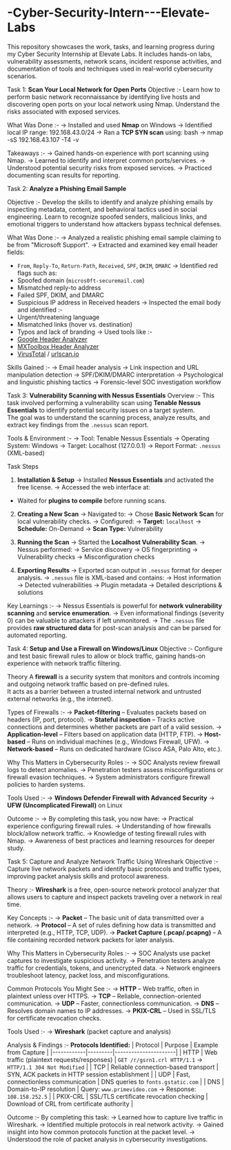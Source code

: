 # -Cyber-Security-Intern---Elevate-Labs
This repository showcases the work, tasks, and learning progress during my Cyber Security Internship at Elevate Labs. It includes hands-on labs, vulnerability assessments, network scans, incident response activities, and documentation of tools and techniques used in real-world cybersecurity scenarios.

Task 1: **Scan Your Local Network for Open Ports**
Objective :-
Learn how to perform basic network reconnaissance by identifying live hosts and discovering open ports on your local network using Nmap. Understand the risks associated with exposed services.

What Was Done :-
-> Installed and used **Nmap** on Windows
-> Identified local IP range: 192.168.43.0/24
-> Ran a **TCP SYN scan** using:
  bash
  -> nmap -sS 192.168.43.107 -T4 -v
  
Takeaways :-
-> Gained hands-on experience with port scanning using Nmap.
-> Learned to identify and interpret common ports/services.
-> Understood potential security risks from exposed services.
-> Practiced documenting scan results for reporting.


Task 2: **Analyze a Phishing Email Sample**

Objective :-
Develop the skills to identify and analyze phishing emails by inspecting metadata, content, and behavioral tactics used in social engineering. Learn to recognize spoofed senders, malicious links, and emotional triggers to understand how attackers bypass technical defenses.

What Was Done :-
-> Analyzed a realistic phishing email sample claiming to be from "Microsoft Support".
-> Extracted and examined key email header fields:
  - `From`, `Reply-To`, `Return-Path`, `Received`, `SPF`, `DKIM`, `DMARC`
-> Identified red flags such as:
  - Spoofed domain (`micros0ft-securemail.com`)
  - Mismatched reply-to address
  - Failed SPF, DKIM, and DMARC
  - Suspicious IP address in Received headers
-> Inspected the email body and identified :-
  - Urgent/threatening language
  - Mismatched links (hover vs. destination)
  - Typos and lack of branding
-> Used tools like :-
  - [Google Header Analyzer](https://toolbox.googleapps.com/apps/messageheader/)
  - [MXToolbox Header Analyzer](https://mxtoolbox.com/EmailHeaders.aspx)
  - [VirusTotal](https://virustotal.com) / [urlscan.io](https://urlscan.io)

Skills Gained :-
-> Email header analysis
-> Link inspection and URL manipulation detection
-> SPF/DKIM/DMARC interpretation
-> Psychological and linguistic phishing tactics
-> Forensic-level SOC investigation workflow

Task 3: **Vulnerability Scanning with Nessus Essentials**
Overview :-
This task involved performing a vulnerability scan using **Tenable Nessus Essentials** to identify potential security issues on a target system.  
The goal was to understand the scanning process, analyze results, and extract key findings from the `.nessus` scan report.

Tools & Environment :-
-> Tool: Tenable Nessus Essentials
-> Operating System: Windows
-> Target: Localhost (127.0.0.1)
-> Report Format: `.nessus` (XML-based)

Task Steps
1. **Installation & Setup**
-> Installed **Nessus Essentials** and activated the free license.
-> Accessed the web interface at:
- Waited for **plugins to compile** before running scans.

2. **Creating a New Scan**
-> Navigated to:
-> Chose **Basic Network Scan** for local vulnerability checks.
-> Configured:
-> **Target:** `localhost`
-> **Schedule:** On-Demand
-> **Scan Type:** Vulnerability

3. **Running the Scan**
-> Started the **Localhost Vulnerability Scan**.
-> Nessus performed:
-> Service discovery
-> OS fingerprinting
-> Vulnerability checks
-> Misconfiguration checks

4. **Exporting Results**
-> Exported scan output in `.nessus` format for deeper analysis.
-> `.nessus` file is XML-based and contains:
-> Host information
-> Detected vulnerabilities
-> Plugin metadata
-> Detailed descriptions & solutions

Key Learnings :-
-> Nessus Essentials is powerful for **network vulnerability scanning** and **service enumeration**.
-> Even informational findings (severity 0) can be valuable to attackers if left unmonitored.
-> The `.nessus` file provides **raw structured data** for post-scan analysis and can be parsed for automated reporting.

Task 4: **Setup and Use a Firewall on Windows/Linux**
Objective :-
Configure and test basic firewall rules to allow or block traffic, gaining hands-on experience with network traffic filtering.

Theory
A **firewall** is a security system that monitors and controls incoming and outgoing network traffic based on pre-defined rules.  
It acts as a barrier between a trusted internal network and untrusted external networks (e.g., the internet).

Types of Firewalls :-
-> **Packet-filtering** – Evaluates packets based on headers (IP, port, protocol).
-> **Stateful inspection** – Tracks active connections and determines whether packets are part of a valid session.
-> **Application-level** – Filters based on application data (HTTP, FTP).
-> **Host-based** – Runs on individual machines (e.g., Windows Firewall, UFW).
-> **Network-based** – Runs on dedicated hardware (Cisco ASA, Palo Alto, etc.).

Why This Matters in Cybersecurity Roles :-
-> SOC Analysts review firewall logs to detect anomalies.
-> Penetration testers assess misconfigurations or firewall evasion techniques.
-> System administrators configure firewall policies to harden systems.

Tools Used :-
-> **Windows Defender Firewall with Advanced Security**
-> **UFW (Uncomplicated Firewall)** on Linux

Outcome :-
-> By completing this task, you now have:
-> Practical experience configuring firewall rules.
-> Understanding of how firewalls block/allow network traffic.
-> Knowledge of testing firewall rules with Nmap.
-> Awareness of best practices and learning resources for deeper study.


Task 5: Capture and Analyze Network Traffic Using Wireshark
Objective :-
Capture live network packets and identify basic protocols and traffic types, improving packet analysis skills and protocol awareness.

Theory :-
**Wireshark** is a free, open-source network protocol analyzer that allows users to capture and inspect packets traveling over a network in real time.

Key Concepts :-
-> **Packet** – The basic unit of data transmitted over a network.
-> **Protocol** – A set of rules defining how data is transmitted and interpreted (e.g., HTTP, TCP, UDP).
-> **Packet Capture (.pcap/.pcapng)** – A file containing recorded network packets for later analysis.

Why This Matters in Cybersecurity Roles :-
-> SOC Analysts use packet captures to investigate suspicious activity.
-> Penetration testers analyze traffic for credentials, tokens, and unencrypted data.
-> Network engineers troubleshoot latency, packet loss, and misconfigurations.

Common Protocols You Might See :-
-> **HTTP** – Web traffic, often in plaintext unless over HTTPS.
-> **TCP** – Reliable, connection-oriented communication.
-> **UDP** – Faster, connectionless communication.
-> **DNS** – Resolves domain names to IP addresses.
-> **PKIX-CRL** – Used in SSL/TLS for certificate revocation checks.

Tools Used :-
-> **Wireshark** (packet capture and analysis)

Analysis & Findings :-
**Protocols Identified:**
| Protocol   | Purpose | Example from Capture |
|------------|---------|----------------------|
| HTTP       | Web traffic (plaintext requests/responses) | `GET /r/gsrn1.crl HTTP/1.1` → `HTTP/1.1 304 Not Modified` |
| TCP        | Reliable connection-based transport | SYN, ACK packets in HTTP session establishment |
| UDP        | Fast, connectionless communication | DNS queries to `fonts.gstatic.com` |
| DNS        | Domain-to-IP resolution | Query: `www.primevideo.com` → Response: `108.158.252.5` |
| PKIX-CRL   | SSL/TLS certificate revocation checking | Download of CRL from certificate authority |

Outcome :-
By completing this task:
-> Learned how to capture live traffic in Wireshark.
-> Identified multiple protocols in real network activity.
-> Gained insight into how common protocols function at the packet level.
-> Understood the role of packet analysis in cybersecurity investigations.

